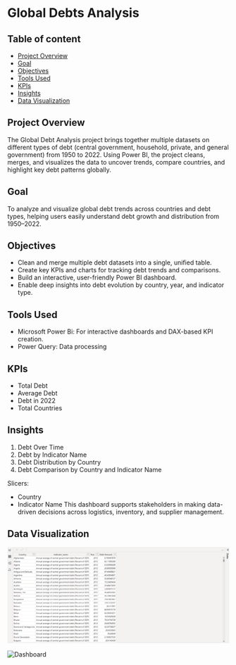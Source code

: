 # Global Debts Analysis

## Table of content
- [Project Overview](#project-overview)  
- [Goal](#goal)
- [Objectives](#objectives)
- [Tools Used](#tools-used) 
- [KPIs](#kpis)  
- [Insights](#insights)
- [Data Visualization](#data-visualization)

## Project Overview
The Global Debt Analysis project brings together multiple datasets on different types of debt (central government, household, private, and general government) from 1950 to 2022. Using Power BI, the project cleans, merges, and visualizes the data to uncover trends, compare countries, and highlight key debt patterns globally.

## Goal
To analyze and visualize global debt trends across countries and debt types, helping users easily understand debt growth and distribution from 1950–2022.

## Objectives
- Clean and merge multiple debt datasets into a single, unified table.
- Create key KPIs and charts for tracking debt trends and comparisons.
- Build an interactive, user-friendly Power BI dashboard.
- Enable deep insights into debt evolution by country, year, and indicator type.

## Tools Used
 - Microsoft Power Bi: For interactive dashboards and DAX-based KPI creation.
 - Power Query: Data processing

 ## KPIs
- Total Debt
- Average Debt
- Debt in 2022
- Total Countries
  
 ## Insights
 1. Debt Over Time
 2. Debt by Indicator Name
 3. Debt Distribution by Country
 4. Debt Comparison by Country and Indicator Name

 Slicers:
 - Country
 - Indicator Name
This dashboard supports stakeholders in making data-driven decisions across logistics, inventory, and supplier management.
    
## Data Visualization 
![Table](https://github.com/Ola-ykay/Global-Debts/blob/main/table-global%20debt.png)

![Dashboard]()

